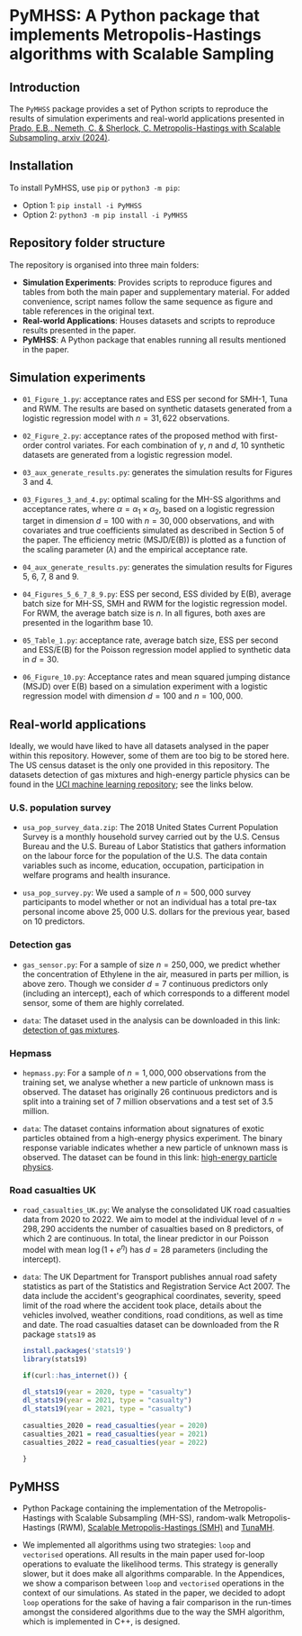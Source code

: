 # PyMHSS: A Python package that implements Metropolis-Hastings algorithms with Scalable Sampling

## Introduction
The `PyMHSS` package provides a set of Python scripts to reproduce the results of simulation experiments and real-world applications presented in [Prado, E.B., Nemeth, C. & Sherlock, C. Metropolis-Hastings with Scalable Subsampling. arxiv 
(2024)](https://arxiv.org/pdf/2407.19602).

## Installation
To install PyMHSS, use `pip` or `python3 -m pip`:

* Option 1: `pip install -i PyMHSS`
* Option 2: `python3 -m pip install -i PyMHSS`

## Repository folder structure

The repository is organised into three main folders:

* **Simulation Experiments**: Provides scripts to reproduce figures and tables from both the main paper and supplementary material. For added convenience, script names follow the same sequence as figure and table references in the original text.
* **Real-world Applications**: Houses datasets and scripts to reproduce results presented in the paper.
* **PyMHSS**: A Python package that enables running all results mentioned in the paper.

## Simulation experiments

* `01_Figure_1.py`: acceptance rates and ESS per second for SMH-1, Tuna and RWM. The results are based on synthetic datasets generated from a logistic regression model with $n = 31,622$ observations.

* `02_Figure_2.py`: acceptance rates of the proposed method with first-order control variates. For each combination of $\gamma$, $n$ and $d$, $10$ synthetic datasets are generated from a logistic regression model.

* `03_aux_generate_results.py`: generates the simulation results for Figures 3 and 4.

* `03_Figures_3_and_4.py`: optimal scaling for the MH-SS algorithms and acceptance rates, where $\alpha = \alpha_1 \times \alpha_2$, based on a logistic regression target in dimension $d=100$ with $n=30,000$ observations, and with covariates and true coefficients simulated as described in Section 5 of the paper. The efficiency metric (MSJD/E(B)) is plotted as a function of the scaling parameter ($\lambda$) and the empirical acceptance rate. 

* `04_aux_generate_results.py`: generates the simulation results for Figures 5, 6, 7, 8 and 9.

* `04_Figures_5_6_7_8_9.py`: ESS per second, ESS divided by E(B), average batch size for MH-SS, SMH and RWM for the logistic regression model. For RWM, the average batch size is $n$. In all figures, both axes are presented in the logarithm base 10.

* `05_Table_1.py`: acceptance rate, average batch size, ESS per second and ESS/E(B) for the Poisson regression model applied to synthetic data in $d=30$.
  
* `06_Figure_10.py`: Acceptance rates and mean squared jumping distance (MSJD) over E(B) based on a simulation experiment with a logistic regression model with dimension $d = 100$ and $n=100,000$.

## Real-world applications

Ideally, we would have liked to have all datasets analysed in the paper within this repository. However, some of them are too big to be stored here. The US census dataset is the only one provided in this repository. The datasets detection of gas mixtures and high-energy particle physics can be found in the [UCI machine learning repository](https://archive.ics.uci.edu/); see the links below.

### U.S. population survey 
* `usa_pop_survey_data.zip`: The 2018 United States Current Population Survey is a monthly household survey carried out by the U.S. Census Bureau and the U.S. Bureau of Labor Statistics that gathers information on the labour force for the population of the U.S. The data contain variables such as income, education, occupation, participation in welfare programs and health insurance.

* `usa_pop_survey.py`: We used a sample of $n = 500,000$ survey participants to model whether or not an individual has a total pre-tax personal income above $25,000$ U.S. dollars for the previous year, based on $10$ predictors.
  
### Detection gas
* `gas_sensor.py`: For a sample of size $n = 250,000$, we predict whether the concentration of Ethylene in the air, measured in parts per million, is above zero. Though we consider $d = 7$ continuous predictors only (including an intercept), each of which corresponds to a different model sensor, some of them are highly correlated.
  
* `data`: The dataset used in the analysis can be downloaded in this link: [detection of gas mixtures](https://archive.ics.uci.edu/dataset/322/gas+sensor+array+under+dynamic+gas+mixtures).

### Hepmass

* `hepmass.py`: For a sample of $n = 1, 000, 000$ observations from the training set, we analyse whether a new particle of unknown mass is observed. The dataset has originally $26$ continuous predictors and is split into a training set of $7$ million observations and a test set of $3.5$ million. 

* `data`: The dataset contains information about signatures of exotic particles obtained from a high-energy physics experiment. The binary response variable indicates whether a new particle of unknown mass is observed. The dataset can be found in this link: [high-energy particle physics](https://archive.ics.uci.edu/dataset/347/hepmass).

### Road casualties UK
* `road_casualties_UK.py`: We analyse the consolidated UK road casualties data from $2020$ to $2022$. We aim to model at the individual level of $n = 298,290$ accidents the number of casualties based on 8 predictors, of which 2 are continuous. In total, the linear predictor in our Poisson model with mean $\log(1 + e^{\eta})$ has $d=28$ parameters (including the intercept).

* `data`: The UK Department for Transport publishes annual road safety statistics as part of the Statistics and Registration Service Act 2007. The data include the accident's geographical coordinates, severity, speed limit of the road where the accident took place, details about the vehicles involved, weather conditions, road conditions, as well as time and date. The road casualties dataset can be downloaded from the R package `stats19` as

    ```r
    install.packages('stats19')
    library(stats19)
    
    if(curl::has_internet()) {
      
    dl_stats19(year = 2020, type = "casualty")
    dl_stats19(year = 2021, type = "casualty")
    dl_stats19(year = 2021, type = "casualty")
      
    casualties_2020 = read_casualties(year = 2020)
    casualties_2021 = read_casualties(year = 2021)
    casualties_2022 = read_casualties(year = 2022)
    
    }
    ```


## PyMHSS
   * Python Package containing the implementation of the Metropolis-Hastings with Scalable Subsampling (MH-SS), random-walk Metropolis-Hastings (RWM), [Scalable Metropolis-Hastings (SMH)](http://proceedings.mlr.press/v97/cornish19a/cornish19a.pdf) and [TunaMH](https://proceedings.neurips.cc/paper/2020/file/e2a7555f7cabd6e31aef45cb8cda4999-Paper.pdf).

  * We implemented all algorithms using two strategies: `loop` and `vectorised` operations. All results in the main paper used for-loop operations to evaluate the likelihood terms. This strategy is generally slower, but it does make all algorithms comparable. In the Appendices, we show a comparison between `loop` and `vectorised` operations in the context of our simulations. As stated in the paper, we decided to adopt `loop` operations for the sake of having a fair comparison in the run-times amongst the considered algorithms due to the way the SMH algorithm, which is implemented in C++, is designed.
